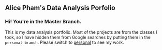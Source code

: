 ## Alice Pham's Data Analysis Porfolio

### Hi! You're in the Master Branch.
This is my data analysis portfolio. Most of the projects are from the classes I took, so I have hidden them from Google searches by putting them in the `personal branch`. Please switch to [personal](https://github.com/Naliph/DS-Portfolio/tree/personal) to see my work. 
